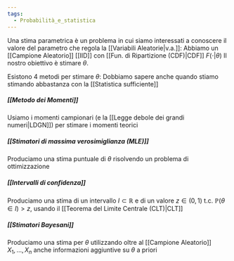 ```yaml
---
tags:
  - Probabilità_e_statistica
---
```

Una stima parametrica è un problema in cui siamo interessati a conoscere il valore del parametro che regola la [[Variabili Aleatorie|v.a.]]:
Abbiamo un [[Campione Aleatorio]] [[IID]] con [[Fun. di Ripartizione (CDF)|CDF]] $F(\cdot|\theta)$
Il nostro obiettivo è stimare $\theta$.

Esistono 4 metodi per stimare $\theta$:
Dobbiamo sapere anche quando stiamo stimando abbastanza con la [[Statistica sufficiente]]

##### [[Metodo dei Momenti]]
Usiamo i momenti campionari (e la [[Legge debole dei grandi numeri|LDGN]]) per stimare i momenti teorici

##### [[Stimatori di massima verosimiglianza (MLE)]]
Produciamo una stima puntuale di $\theta$ risolvendo un problema di ottimizzazione

##### [[Intervalli di confidenza]]
Produciamo una stima di un intervallo $I\subset\mathbb{R}$ e di un valore $z\in(0,1)$ t.c. $\mathbb{P}(\theta\in I)>z$, usando il [[Teorema del Limite Centrale (CLT)|CLT]]

##### [[Stimatori Bayesani]]
Produciamo una stima per $\theta$ utilizzando oltre al [[Campione Aleatorio]] $X_{1},\dots,X_{n}$ anche informazioni aggiuntive su $\theta$ a priori
